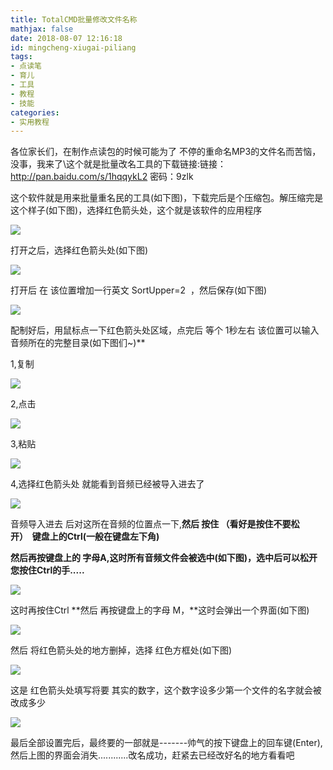 ```yaml
---
title: TotalCMD批量修改文件名称
mathjax: false
date: 2018-08-07 12:16:18
id: mingcheng-xiugai-piliang
tags:
- 点读笔
- 育儿
- 工具
- 教程
- 技能
categories:
- 实用教程
---
```


各位家长们，在制作点读包的时候可能为了 不停的重命名MP3的文件名而苦恼，没事，我来了\这个就是批量改名工具的下载链接:链接：<http://pan.baidu.com/s/1hqqykL2> 密码：9zlk

<!---more--->

这个软件就是用来批量重名民的工具(如下图)，下载完后是个压缩包。解压缩完是这个样子(如下图)，选择红色箭头处，这个就是该软件的应用程序

![](https://raw.githubusercontent.com/zzhm/zzhm.github.io/images/hexo/b5eefa70969c0e562ebd834d257ecad0.png)

打开之后，选择红色箭头处(如下图)

![](https://raw.githubusercontent.com/zzhm/zzhm.github.io/images/hexo/269c80868de0c60fe18224fa0c664fac.jpg)

打开后 在 该位置增加一行英文 SortUpper=2  ，然后保存(如下图)

![](https://raw.githubusercontent.com/zzhm/zzhm.github.io/images/hexo/f7855955fcd35782c00fa4da3a2e470c.jpg)

配制好后，用鼠标点一下红色箭头处区域，点完后 等个 1秒左右
该位置可以输入音频所在的完整目录(如下图们\~)**

1,复制

![](https://raw.githubusercontent.com/zzhm/zzhm.github.io/images/hexo/2c5cc74bccb66e06868a825254939340.jpg)

2,点击

![](https://raw.githubusercontent.com/zzhm/zzhm.github.io/images/hexo/e8f8bb1e977ef75a9e297d1f17bacabe.jpg)

3,粘贴

![](https://raw.githubusercontent.com/zzhm/zzhm.github.io/images/hexo/180650zfla0q9qwqlzlo90.jpg)

4,选择红色箭头处 就能看到音频已经被导入进去了

![](https://raw.githubusercontent.com/zzhm/zzhm.github.io/images/hexo/181012x7jxpupuwlcup77j.jpg)

音频导入进去 后对这所在音频的位置点一下,**然后 按住 （看好是按住不要松开）  键盘上的Ctrl(一般在键盘左下角)**

**然后再按键盘上的 字母A,这时所有音频文件会被选中(如下图)，选中后可以松开您按住Ctrl的手.....**

![](https://raw.githubusercontent.com/zzhm/zzhm.github.io/images/hexo/181441robg3rcb5wbjmonr.jpg)

这时再按住Ctrl **然后 再按键盘上的字母 M，**这时会弹出一个界面(如下图)

![](https://raw.githubusercontent.com/zzhm/zzhm.github.io/images/hexo/181743yvo3vsc1sk388838.jpg)

然后 将红色箭头处的地方删掉，选择 红色方框处(如下图)

![](https://raw.githubusercontent.com/zzhm/zzhm.github.io/images/hexo/181932wx73h7lw3afddruv.jpg)

这是 红色箭头处填写将要 其实的数字，这个数字设多少第一个文件的名字就会被改成多少

![](https://raw.githubusercontent.com/zzhm/zzhm.github.io/images/hexo/182215fgbzlbadawd47cx7.jpg)

最后全部设置完后，最终要的一部就是-------帅气的按下键盘上的回车键(Enter),然后上图的界面会消失............改名成功，赶紧去已经改好名的地方看看吧